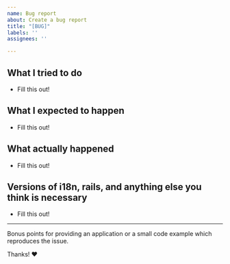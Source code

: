 ```yaml
---
name: Bug report
about: Create a bug report
title: "[BUG]"
labels: ''
assignees: ''

---
```


## What I tried to do

* Fill this out!

## What I expected to happen

* Fill this out!

## What actually happened

* Fill this out!

## Versions of i18n, rails, and anything else you think is necessary

* Fill this out!

----

Bonus points for providing an application or a small code example which reproduces the issue.

Thanks! :heart:
